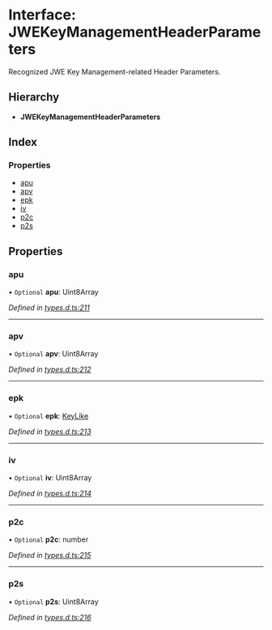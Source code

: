 # Interface: JWEKeyManagementHeaderParameters

Recognized JWE Key Management-related Header Parameters.

## Hierarchy

* **JWEKeyManagementHeaderParameters**

## Index

### Properties

* [apu](_types_d_.jwekeymanagementheaderparameters.md#apu)
* [apv](_types_d_.jwekeymanagementheaderparameters.md#apv)
* [epk](_types_d_.jwekeymanagementheaderparameters.md#epk)
* [iv](_types_d_.jwekeymanagementheaderparameters.md#iv)
* [p2c](_types_d_.jwekeymanagementheaderparameters.md#p2c)
* [p2s](_types_d_.jwekeymanagementheaderparameters.md#p2s)

## Properties

### apu

• `Optional` **apu**: Uint8Array

*Defined in [types.d.ts:211](https://github.com/panva/jose/blob/v3.x/src/types.d.ts#L211)*

___

### apv

• `Optional` **apv**: Uint8Array

*Defined in [types.d.ts:212](https://github.com/panva/jose/blob/v3.x/src/types.d.ts#L212)*

___

### epk

• `Optional` **epk**: [KeyLike](../types/_types_d_.keylike.md)

*Defined in [types.d.ts:213](https://github.com/panva/jose/blob/v3.x/src/types.d.ts#L213)*

___

### iv

• `Optional` **iv**: Uint8Array

*Defined in [types.d.ts:214](https://github.com/panva/jose/blob/v3.x/src/types.d.ts#L214)*

___

### p2c

• `Optional` **p2c**: number

*Defined in [types.d.ts:215](https://github.com/panva/jose/blob/v3.x/src/types.d.ts#L215)*

___

### p2s

• `Optional` **p2s**: Uint8Array

*Defined in [types.d.ts:216](https://github.com/panva/jose/blob/v3.x/src/types.d.ts#L216)*
